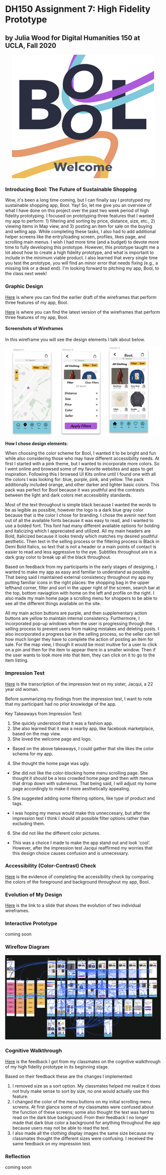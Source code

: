 # DH150 Assignment 7: High Fidelity Prototype

## by Julia Wood for Digital Humanities 150 at UCLA, Fall 2020 

<p align="center">
  <img width="460" height="400" src="https://github.com/JuliaWood1/DH150-UX-Design/blob/master/assignment07/Screen%20Shot%202020-11-30%20at%2010.31.29%20PM.png">
</p>



### Introducing Bool: The Future of Sustainable Shopping

Wow, it's been a long time coming, but I can finally say I prototyped my sustainable shopping app, Bool. Yay! So, let me give you an overview of what I have done on this project over the past two week period of high fidelity prototyping. I focused on prototyping three features that I wanted my app to perform: 1) filtering and sorting by price, distance, size, etc., 2) viewing items in Map view, and 3) posting an item for sale on the buying and selling app. While completing these tasks, I also had to add additional helper screens like the entry/loading screen, profiles, likes page, and scrolling main menus. I wish I had more time (and a budget) to devote more time to fully developing this prototype. However, this prototype taught me a lot about how to create a high fidelity  prototype, and what is important to include in the minimum viable product. I also learned that every single time you test the prototype, you will find an minor error that needs fixing (e.g., a missing link or a dead end). I'm looking forward to pitching my app, Bool, to the class next week!

### Graphic Design

[Here](https://projects.invisionapp.com/freehand/document/fq1KDPdoR) is where you can find the earlier draft of the wireframes that perform three features of my app, Bool. 

[Here](https://projects.invisionapp.com/freehand/document/RDKYEaAHC) is where you can find the latest version of the wireframes that perform three features of my app, Bool. 

#### Screenshots of Wireframes
In this wireframe you will see the design elements I talk about below. 

![alt text](https://github.com/JuliaWood1/DH150-UX-Design/blob/master/assignment07/Screen%20Shot%202020-11-30%20at%2011.57.52%20PM.png)

**How I chose design elements**: 

When choosing the color scheme for Bool, I wanted it to be bright and fun while also considering those who may have different accessibility needs. At first I started with a pink theme, but I wanted to incorporate more colors. So I went online and browsed some of my favorite websites and apps to get inspiration. Following this I browsed UI Kits online until I found one with all the colors I was looking for: blue, purple, pink, and yellow. The pack additionally included orange, and other darker and lighter basic colors. This pack was perfect for Bool because it was youthful and the contrasts between the light and dark colors met accessibility standards.

Most of the text throughout is simple black because I wanted the words to be as legible as possible, however the logo is a dark blue gray color because that is the color I chose for branding. I chose the avenir next font out of all the available fonts because it was easy to read, and I wanted to use a bolded font. This font had  many  different available options for bolding and italicizing which I appreciated and utilized. All my main headers are Bold, Italicized because it looks trendy which matches my desired youthful aesthetic. Then text in the selling process or the filtering process is Black in Demi Bold Italics, so text that is not a header or a main points of contact is easier to read and less aggressive to the eye. Subtitles throughout are in a dark gray color to break up all the black throughout.

Based on feedback from my participants in the early stages of designing, I wanted to make my app as easy and familiar to understand as possible. That being said I maintained external consistency throughout my app my putting familiar icons in the right places: the shopping bag in the upper lefthand corner, filter and sort in the upper right of the screen, search bar at the top, bottom naviagtion with home on the left and profile on the right. I also made my main home page a scrolling menu for shoppers to be able to see all the different things available on the site. 

All my main action buttons are purple, and then supplementary action buttons are yellow to maintain internal consistency. Furthermore, I incorporated pop-up windows when the user is progressing through the selling process to prevent users from making mistakes and deleting posts. I also incorporated a progress bar in the selling process, so the seller can tell how much  longer they have to complete the action of posting an item for sale. For the map view, I though it would be most inuitive for a user to click on a pin and then for the item to appear there in a smaller window. Then if the user wants to look more into that item, they can click on it to go to the item listing. 

### Impression Test

[Here](https://docs.google.com/document/d/1UrwnNYEhCbskTUN56YUEtAHpZJFsfWB3OyzKpY4_7ZM/edit?usp=sharing) is the transcription of the impression test on my sister, Jacqui, a 22 year old woman. 

Before summarizing my findings from the impression test, I want to note that my participant had no prior knowledge of the app. 

Key Takeaways from Impression Test: 
1. She quickly understood that it was a fashion app. 
2. She also learned that it was a nearby app, like facebook marketplace, based on the map view.
3. She loved the welcome page  and logo. 

- Based on the above takeaways, I could gather that she likes the color schema for my app. 

4. She thought the home page was ugly. 

- She did not like the color-blocking home menu scrolling page. She thought it should be a less crowded home page and then with menus that drrop down with submenus. That being said, I will adjust my home page accordingly to make it more aesthetically appealing. 

5. She suggested adding some filtering options, like type of product and tags. 

- I was hoping my menus would make this unneccesary, but after the impression test I think I should all possible filter options rather than excluding them.

6. She did not like the different color pictures. 

- This was a choice I made to make the app stand out and look 'cool'. However, after the impression test Jacqui reaffirmed my worries that this design choice causes confusion and is unnecessary. 

### Accessibility (Color-Contrast) Check 

[Here](https://docs.google.com/document/d/1ckGiRqhb6I0gJCtucfQgRfHGFJz-BlL6ICJ-2g6NZs0/edit?usp=sharing) is the evidence of completing the accessibility check by comparing the colors of the foreground and background throughout my app, Bool. 

### Evolution of My Design

[Here](https://docs.google.com/presentation/d/15if7Rc_BPlxG12zSkgukTOdbV1gDZnFHY60wZikSpzA/edit?usp=sharing) is the link to a slide that shows the evolution of two individual wireframes. 

### Interactive Prototype

coming soon

### Wireflow Diagram

![alt text](https://github.com/JuliaWood1/DH150-UX-Design/blob/master/assignment07/Screen%20Shot%202020-11-30%20at%2011.14.02%20PM.png)


### Cognitive Walkthrough

[Here](https://docs.google.com/document/d/1UJISwOpItjyBecNHAT1VfpORAtHAJNlAnirkelwjBgc/edit?usp=sharing) is the feedback I got from my classmates on the cognitive walkthrough of my high fidelity prototype in its beginning stage. 

Based on their feedback these are the changes I implemented:
1. I removed size as a sort option. My classmates helped me realize it does not truly make sense to sort by size, no one would actually use this feature.
2. I changed the color of the menu buttons on my initial scrolling menu screens. At first glance some of my classmates were confused about the function of these screens; some also thought the text was hard to read on the dark blue background. From their feedback I no longer made that dark blue color a background for anything throughout the app because users may not be able to read the text. 
3. I also made all the clothing display images the same size because my classmates thought the different sizes were confusing. I received the same feedback on my impression test. 



### Reflection

coming soon

